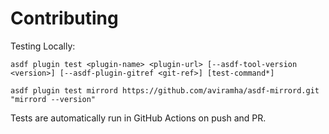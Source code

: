 # Contributing

Testing Locally:

```shell
asdf plugin test <plugin-name> <plugin-url> [--asdf-tool-version <version>] [--asdf-plugin-gitref <git-ref>] [test-command*]

asdf plugin test mirrord https://github.com/aviramha/asdf-mirrord.git "mirrord --version"
```

Tests are automatically run in GitHub Actions on push and PR.
